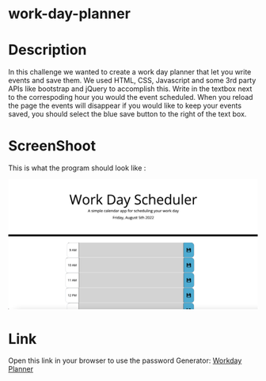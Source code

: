 # work-day-planner

# Description
In this challenge we wanted to create a work day planner that let you write events and save them. We used HTML, CSS, Javascript and some 3rd party APIs like bootstrap and jQuery to accomplish this. Write in the textbox next to the correspoding hour you would the event scheduled. When you reload the page the events will disappear if you would like to keep your events saved, you should select the blue save button to the right of the text box.

# ScreenShoot

This is what the program should look like :

![Image of Weekday Planner Website](./assets/images/WorkdayScreenshot.png)

# Link


Open this link in your browser to use the password Generator: [Workday Planner](https://cooper2016.github.io/work-day-planner/)